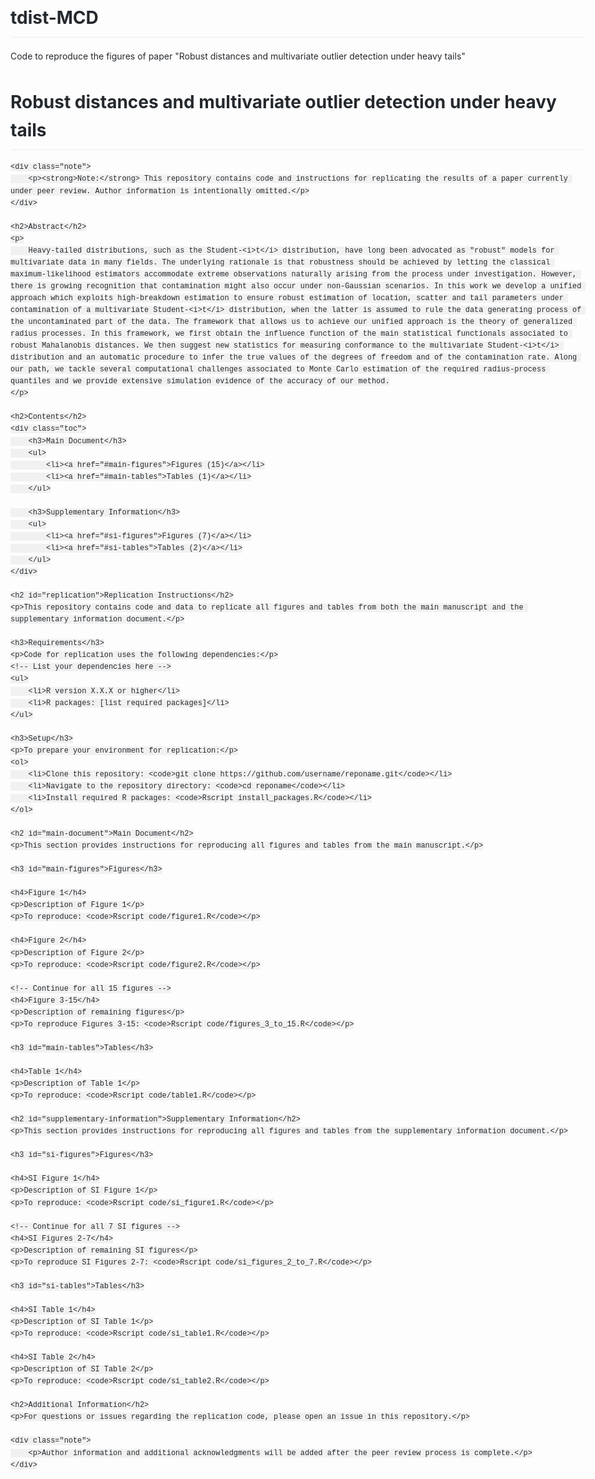 # tdist-MCD
Code to reproduce the figures of paper "Robust distances and multivariate outlier detection under heavy tails"

<html lang="en">
<head>
    <meta charset="UTF-8">
    <meta name="viewport" content="width=device-width, initial-scale=1.0">
    <title>Robust distances and multivariate outlier detection under heavy tails</title>
    <style>
        body {
            font-family: -apple-system, BlinkMacSystemFont, "Segoe UI", Helvetica, Arial, sans-serif;
            line-height: 1.6;
            color: #24292e;
            max-width: 1000px;
            margin: 0 auto;
            padding: 20px;
        }
        h1 {
            padding-bottom: 0.3em;
            border-bottom: 1px solid #eaecef;
        }
        h2 {
            padding-bottom: 0.3em;
            border-bottom: 1px solid #eaecef;
        }
        code {
            background-color: rgba(27, 31, 35, 0.05);
            border-radius: 3px;
            padding: 0.2em 0.4em;
            font-family: SFMono-Regular, Consolas, "Liberation Mono", Menlo, monospace;
        }
        .toc {
            background-color: #f6f8fa;
            border: 1px solid #ddd;
            padding: 15px;
            border-radius: 3px;
        }
        .note {
            background-color: #fffbe6;
            border-left: 4px solid #ffd33d;
            padding: 15px;
            margin: 15px 0;
        }
    </style>
</head>
<body>
    <h1>Robust distances and multivariate outlier detection under heavy tails</h1>

    <div class="note">
        <p><strong>Note:</strong> This repository contains code and instructions for replicating the results of a paper currently under peer review. Author information is intentionally omitted.</p>
    </div>

    <h2>Abstract</h2>
    <p>
        Heavy-tailed distributions, such as the Student-<i>t</i> distribution, have long been advocated as "robust" models for multivariate data in many fields. The underlying rationale is that robustness should be achieved by letting the classical maximum-likelihood estimators accommodate extreme observations naturally arising from the process under investigation. However, there is growing recognition that contamination might also occur under non-Gaussian scenarios. In this work we develop a unified approach which exploits high-breakdown estimation to ensure robust estimation of location, scatter and tail parameters under contamination of a multivariate Student-<i>t</i> distribution, when the latter is assumed to rule the data generating process of the uncontaminated part of the data. The framework that allows us to achieve our unified approach is the theory of generalized radius processes. In this framework, we first obtain the influence function of the main statistical functionals associated to robust Mahalanobis distances. We then suggest new statistics for measuring conformance to the multivariate Student-<i>t</i> distribution and an automatic procedure to infer the true values of the degrees of freedom and of the contamination rate. Along our path, we tackle several computational challenges associated to Monte Carlo estimation of the required radius-process quantiles and we provide extensive simulation evidence of the accuracy of our method.
    </p>

    <h2>Contents</h2>
    <div class="toc">
        <h3>Main Document</h3>
        <ul>
            <li><a href="#main-figures">Figures (15)</a></li>
            <li><a href="#main-tables">Tables (1)</a></li>
        </ul>

        <h3>Supplementary Information</h3>
        <ul>
            <li><a href="#si-figures">Figures (7)</a></li>
            <li><a href="#si-tables">Tables (2)</a></li>
        </ul>
    </div>

    <h2 id="replication">Replication Instructions</h2>
    <p>This repository contains code and data to replicate all figures and tables from both the main manuscript and the supplementary information document.</p>

    <h3>Requirements</h3>
    <p>Code for replication uses the following dependencies:</p>
    <!-- List your dependencies here -->
    <ul>
        <li>R version X.X.X or higher</li>
        <li>R packages: [list required packages]</li>
    </ul>

    <h3>Setup</h3>
    <p>To prepare your environment for replication:</p>
    <ol>
        <li>Clone this repository: <code>git clone https://github.com/username/reponame.git</code></li>
        <li>Navigate to the repository directory: <code>cd reponame</code></li>
        <li>Install required R packages: <code>Rscript install_packages.R</code></li>
    </ol>

    <h2 id="main-document">Main Document</h2>
    <p>This section provides instructions for reproducing all figures and tables from the main manuscript.</p>

    <h3 id="main-figures">Figures</h3>
    
    <h4>Figure 1</h4>
    <p>Description of Figure 1</p>
    <p>To reproduce: <code>Rscript code/figure1.R</code></p>
    
    <h4>Figure 2</h4>
    <p>Description of Figure 2</p>
    <p>To reproduce: <code>Rscript code/figure2.R</code></p>
    
    <!-- Continue for all 15 figures -->
    <h4>Figure 3-15</h4>
    <p>Description of remaining figures</p>
    <p>To reproduce Figures 3-15: <code>Rscript code/figures_3_to_15.R</code></p>
    
    <h3 id="main-tables">Tables</h3>
    
    <h4>Table 1</h4>
    <p>Description of Table 1</p>
    <p>To reproduce: <code>Rscript code/table1.R</code></p>
    
    <h2 id="supplementary-information">Supplementary Information</h2>
    <p>This section provides instructions for reproducing all figures and tables from the supplementary information document.</p>
    
    <h3 id="si-figures">Figures</h3>
    
    <h4>SI Figure 1</h4>
    <p>Description of SI Figure 1</p>
    <p>To reproduce: <code>Rscript code/si_figure1.R</code></p>
    
    <!-- Continue for all 7 SI figures -->
    <h4>SI Figures 2-7</h4>
    <p>Description of remaining SI figures</p>
    <p>To reproduce SI Figures 2-7: <code>Rscript code/si_figures_2_to_7.R</code></p>
    
    <h3 id="si-tables">Tables</h3>
    
    <h4>SI Table 1</h4>
    <p>Description of SI Table 1</p>
    <p>To reproduce: <code>Rscript code/si_table1.R</code></p>
    
    <h4>SI Table 2</h4>
    <p>Description of SI Table 2</p>
    <p>To reproduce: <code>Rscript code/si_table2.R</code></p>
    
    <h2>Additional Information</h2>
    <p>For questions or issues regarding the replication code, please open an issue in this repository.</p>
    
    <div class="note">
        <p>Author information and additional acknowledgments will be added after the peer review process is complete.</p>
    </div>
</body>
</html>
